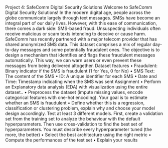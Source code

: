 Project 4: SafeComm Digital Security Solutions
Welcome to SafeComm Digital Security Solutions! In the modern digital age, people across the globe
communicate largely through text messages. SMSs have become an integral part of our daily lives.
However, with this ease of communication, there comes a dark side: SMS-based fraud. Unsuspecting
individuals often receive malicious or scam texts intending to deceive or cause harm.
SafeComm has recently partnered with a major telecom provider that has shared anonymized SMS
data. This dataset comprises a mix of regular day-to-day messages and some potentially fraudulent
ones. The objective is to design a mechanism that identifies and flags these fraudulent messages
automatically. This way, we can warn users or even prevent these messages from being delivered
altogether.
Dataset features
• Fraudulent: Binary indicator if the SMS is fraudulent (1 for Yes, 0 for No)
• SMS Text: The content of the SMS
• ID: A unique identifier for each SMS
• Date and Time: Timestamp indicating when the SMS was sent
Assignment
• Perform an Explanatory data analysis (EDA) with visualization using the entire dataset..
• Preprocess the dataset (impute missing values, encode categorical features with one-hot
encoding). Your goal is to estimate whether an SMS is fraudulent
• Define whether this is a regression, classification or clustering problem, explain why and
choose your model design accordingly. Test at least 3 different models. First, create a
validation set from the training set to analyze the behaviour with the default
hyperparameters. Then use cross-validation to find the best set of hyperparameters. You
must describe every hyperparameter tuned (the more, the better)
• Select the best architecture using the right metric
• Compute the performances of the test set
• Explain your results
